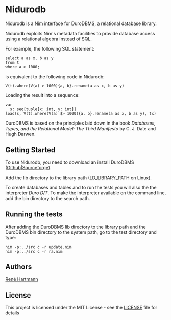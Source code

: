 # Nidurodb

Nidurodb is a [Nim](https://nim-lang.org/) interface for DuroDBMS, a relational database library.

Nidurodb exploits Nim's metadata facilities to provide database access using a relational algebra instead of SQL.

For example, the following SQL statement:

```
select a as x, b as y
from t
where a > 1000;
```

is equivalent to the following code in Nidurodb:

```
V(t).where(V(a) > 1000){a, b}.rename(a as x, b as y)
```

Loading the result into a sequence:

```
var
  s: seq[tuple[x: int, y: int]]
load(s, V(t).where(V(a) $> 1000){a, b}.rename(a as x, b as y), tx)
```

DuroDBMS is based on the principles laid down in the book *Databases, Types, and the Relational Model: The Third Manifesto* by C. J. Date and Hugh Darwen.

## Getting Started

To use Nidurodb, you need to download an install DuroDBMS ([Github](https://github.com/rehartmann/durodbms)|[Sourceforge](https://sourceforge.net/projects/duro/files/duro/1.4/)).

Add the lib directory to the library path (LD_LIBRARY_PATH on Linux).

To create databases and tables and to run the tests you will also the the interpreter *Duro D/T*. To make the interpreter available on the command line, add the bin directory to the search path.

## Running the tests

After adding the DuroDBMS lib directory to the library path and the DuroDBMS bin directory to the system path, go to the test directory and type:

```
nim -p:../src c -r update.nim
nim -p:../src c -r ra.nim
```

## Authors

[René Hartmann](https://github.com/rehartmann)

## License

This project is licensed under the MIT License - see the [LICENSE](LICENSE) file for details

